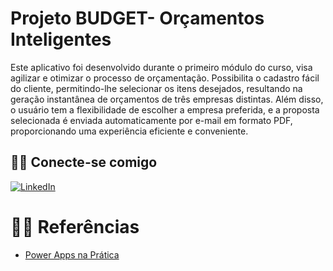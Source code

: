 # Projeto BUDGET- Orçamentos Inteligentes
Este aplicativo foi desenvolvido durante o primeiro módulo do curso, visa agilizar e otimizar o processo de orçamentação. Possibilita o cadastro fácil do cliente, permitindo-lhe selecionar os itens desejados, resultando na geração instantânea de orçamentos de três empresas distintas. Além disso, o usuário tem a flexibilidade de escolher a empresa preferida, e a proposta selecionada é enviada automaticamente por e-mail em formato PDF, proporcionando uma experiência eficiente e conveniente.


## 🐱‍💻 Conecte-se comigo
[![LinkedIn](https://img.shields.io/badge/LinkedIn-000?style=for-the-badge&logo=linkedin&logoColor=0E76A8)](https://www.linkedin.com/in/lucas-zocateli-0b11a9199/)

# 🐱‍🏍 Referências
- [Power Apps na Prática](https://powerappsnapratica.com.br/)
  

